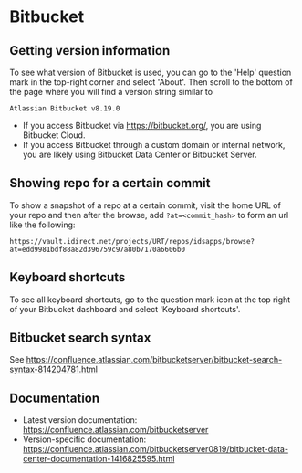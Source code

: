 # Bitbucket

## Getting version information

To see what version of Bitbucket is used, you can go to the 'Help' question mark in the top-right corner and select 'About'.  Then scroll to the bottom of the page where you will find a version string similar to

```text
Atlassian Bitbucket v8.19.0
```

* If you access Bitbucket via <https://bitbucket.org/>, you are using Bitbucket Cloud.
* If you access Bitbucket through a custom domain or internal network, you are likely using Bitbucket Data Center or Bitbucket Server.

## Showing repo for a certain commit

To show a snapshot of a repo at a certain commit, visit the home URL of your repo and then after the browse, add `?at=<commit_hash>` to form an url like the following:

```text
https://vault.idirect.net/projects/URT/repos/idsapps/browse?at=edd9981bdf88a82d396759c97a80b7170a6606b0
```

## Keyboard shortcuts

To see all keyboard shortcuts, go to the question mark icon at the top right of your Bitbucket dashboard and select 'Keyboard shortcuts'.

## Bitbucket search syntax

See <https://confluence.atlassian.com/bitbucketserver/bitbucket-search-syntax-814204781.html>

## Documentation

* Latest version documentation:  
<https://confluence.atlassian.com/bitbucketserver>
* Version-specific documentation:  
<https://confluence.atlassian.com/bitbucketserver0819/bitbucket-data-center-documentation-1416825595.html>
